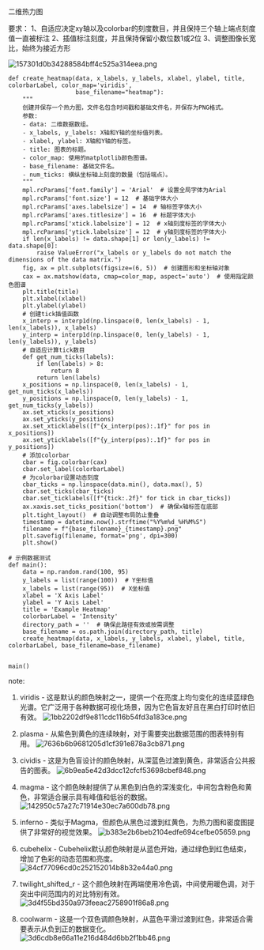 二维热力图

要求：
1、自适应决定xy轴以及colorbar的刻度数目，并且保持三个轴上端点刻度值一直被标注
2、插值标注刻度，并且保持保留小数位数1或2位
3、调整图像长宽比，始终为接近方形

![157301d0b34288584bff4c525a314eea.png](en-resource://database/19576:1)
```
def create_heatmap(data, x_labels, y_labels, xlabel, ylabel, title, colorbarLabel, color_map='viridis',
                   base_filename="heatmap"):
    """
    创建并保存一个热力图，文件名包含时间戳和基础文件名，并保存为PNG格式。
    参数:
    - data: 二维数据数组。
    - x_labels, y_labels: X轴和Y轴的坐标值列表。
    - xlabel, ylabel: X轴和Y轴的标签。
    - title: 图表的标题。
    - color_map: 使用的matplotlib颜色图谱。
    - base_filename: 基础文件名。
    - num_ticks: 横纵坐标轴上刻度的数量（包括端点）。
    """
    mpl.rcParams['font.family'] = 'Arial'  # 设置全局字体为Arial
    mpl.rcParams['font.size'] = 12  # 基础字体大小
    mpl.rcParams['axes.labelsize'] = 14  # 轴标签字体大小
    mpl.rcParams['axes.titlesize'] = 16  # 标题字体大小
    mpl.rcParams['xtick.labelsize'] = 12  # x轴刻度标签的字体大小
    mpl.rcParams['ytick.labelsize'] = 12  # y轴刻度标签的字体大小
    if len(x_labels) != data.shape[1] or len(y_labels) != data.shape[0]:
        raise ValueError("x_labels or y_labels do not match the dimensions of the data matrix.")
    fig, ax = plt.subplots(figsize=(6, 5))  # 创建图形和坐标轴对象
    cax = ax.matshow(data, cmap=color_map, aspect='auto')  # 使用指定颜色图谱
    plt.title(title)
    plt.xlabel(xlabel)
    plt.ylabel(ylabel)
    # 创建tick插值函数
    x_interp = interp1d(np.linspace(0, len(x_labels) - 1, len(x_labels)), x_labels)
    y_interp = interp1d(np.linspace(0, len(y_labels) - 1, len(y_labels)), y_labels)
    # 自适应计算tick数目
    def get_num_ticks(labels):
        if len(labels) > 8:
            return 8
        return len(labels)
    x_positions = np.linspace(0, len(x_labels) - 1, get_num_ticks(x_labels))
    y_positions = np.linspace(0, len(y_labels) - 1, get_num_ticks(y_labels))
    ax.set_xticks(x_positions)
    ax.set_yticks(y_positions)
    ax.set_xticklabels([f"{x_interp(pos):.1f}" for pos in x_positions])
    ax.set_yticklabels([f"{y_interp(pos):.1f}" for pos in y_positions])
    # 添加colorbar
    cbar = fig.colorbar(cax)
    cbar.set_label(colorbarLabel)
    # 为colorbar设置动态刻度
    cbar_ticks = np.linspace(data.min(), data.max(), 5)
    cbar.set_ticks(cbar_ticks)
    cbar.set_ticklabels([f"{tick:.2f}" for tick in cbar_ticks])
    ax.xaxis.set_ticks_position('bottom')  # 确保x轴标签在底部
    plt.tight_layout()  # 自动调整布局防止重叠
    timestamp = datetime.now().strftime("%Y%m%d_%H%M%S")
    filename = f"{base_filename}_{timestamp}.png"
    plt.savefig(filename, format='png', dpi=300)
    plt.show()

# 示例数据测试
def main():
    data = np.random.rand(100, 95)
    y_labels = list(range(100))  # Y坐标值
    x_labels = list(range(95))  # X坐标值
    xlabel = 'X Axis Label'
    ylabel = 'Y Axis Label'
    title = 'Example Heatmap'
    colorbarLabel = 'Intensity'
    directory_path = ''  # 确保此路径有效或按需调整
    base_filename = os.path.join(directory_path, title)
    create_heatmap(data, x_labels, y_labels, xlabel, ylabel, title, colorbarLabel, base_filename=base_filename)


main()

```

note:

1. viridis - 这是默认的颜色映射之一，提供一个在亮度上均匀变化的连续蓝绿色光谱。它广泛用于各种数据可视化场景，因为它色盲友好且在黑白打印时依旧有效。
 ![1bb2202df9e811cdc116b54fd3a183ce.png](en-resource://database/19560:1)

2. plasma - 从紫色到黄色的连续映射，对于需要突出数据范围的图表特别有用。
![7636b6b9681205d1cf391e878a3cb871.png](en-resource://database/19558:1)

3. cividis - 这是为色盲设计的颜色映射，从深蓝色过渡到黄色，非常适合公共报告的图表。
![6b9ea5e42d3dcc12cfcf53698cbef848.png](en-resource://database/19556:1)

4. magma - 这个颜色映射提供了从黑色到白色的深浅变化，中间包含粉色和黄色，非常适合展示具有峰值和低谷的数据。
![142950c57a27c71914e30ec7a600db78.png](en-resource://database/19562:1)

5. inferno - 类似于Magma，但颜色从黑色过渡到红黄色，为热力图和密度图提供了非常好的视觉效果。
![b383e2b6beb2104edfe694cefbe05659.png](en-resource://database/19564:1)

6. cubehelix - Cubehelix默认颜色映射是从蓝色开始，通过绿色到红色结束，增加了色彩的动态范围和亮度。
![84cf77096cd0c252152014b8b32e44a0.png](en-resource://database/19566:1)

7. twilight_shifted_r - 这个颜色映射在两端使用冷色调，中间使用暖色调，对于突出中间范围内的对比特别有效。
![3d4f55bd350a973feeac2758901f86a8.png](en-resource://database/19570:1)

8. coolwarm - 这是一个双色调颜色映射，从蓝色平滑过渡到红色，非常适合需要表示从负到正的数据变化。
![3d6cdb8e66a11e216d484d6bb2f1bb46.png](en-resource://database/19554:1)
